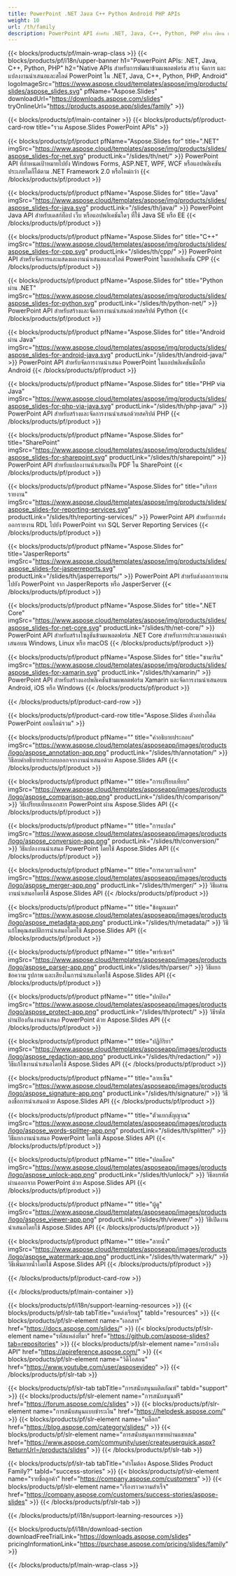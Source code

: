 ```yaml
---
title: PowerPoint .NET Java C++ Python Android PHP APIs
weight: 10
url: /th/family
description: PowerPoint API สำหรับ .NET, Java, C++, Python, PHP สร้าง เขียน แก้ไข แสดงผล พิมพ์ PowerPoint PPT, PPTX, ODP ส่งออกสไลด์ใน SSRS และ JasperReports
---
```


{{< blocks/products/pf/main-wrap-class >}}
{{< blocks/products/pf/i18n/upper-banner h1="PowerPoint APIs: .NET, Java, C++, Python, PHP" h2="Native APIs สำหรับการพัฒนาข้ามแพลตฟอร์ม สร้าง จัดการ และแปลงงานนำเสนอและสไลด์ PowerPoint ใน .NET, Java, C++, Python, PHP, Android" logoImageSrc="https://www.aspose.cloud/templates/aspose/img/products/slides/aspose_slides.svg" pfName="Aspose.Slides" downloadUrl="https://downloads.aspose.com/slides" tryOnlineUrl="https://products.aspose.app/slides/family" >}}

{{< blocks/products/pf/main-container >}}
{{< blocks/products/pf/product-card-row title="รวม Aspose.Slides PowerPoint APIs" >}}

{{< blocks/products/pf/product pfName="Aspose.Slides for" title=".NET" imgSrc="https://www.aspose.cloud/templates/aspose/img/products/slides/aspose_slides-for-net.svg" productLink="/slides/th/net/" >}}
PowerPoint API ที่กำหนดเป้าหมายไปยัง Windows Forms, ASP.NET, WPF, WCF หรือแอปพลิเคชันประเภทใดก็ได้ตาม .NET Framework 2.0 หรือใหม่กว่า
{{< /blocks/products/pf/product >}}

{{< blocks/products/pf/product pfName="Aspose.Slides for" title="Java" imgSrc="https://www.aspose.cloud/templates/aspose/img/products/slides/aspose_slides-for-java.svg" productLink="/slides/th/java/" >}}
PowerPoint Java API สำหรับเดสก์ท็อป เว็บ หรือแอปพลิเคชันใดๆ ที่ใช้ Java SE หรือ EE
{{< /blocks/products/pf/product >}}

{{< blocks/products/pf/product pfName="Aspose.Slides for" title="C++" imgSrc="https://www.aspose.cloud/templates/aspose/img/products/slides/aspose_slides-for-cpp.svg" productLink="/slides/th/cpp/" >}}
PowerPoint API สำหรับจัดการและแสดงผลงานนำเสนอและสไลด์ PowerPoint ในแอปพลิเคชัน CPP
{{< /blocks/products/pf/product >}}

{{< blocks/products/pf/product pfName="Aspose.Slides for" title="Python ผ่าน .NET" imgSrc="https://www.aspose.cloud/templates/aspose/img/products/slides/aspose_slides-for-python.svg" productLink="/slides/th/python-net/" >}}
PowerPoint API สำหรับสร้างและจัดการงานนำเสนอด้วยสคริปต์ Python
{{< /blocks/products/pf/product >}}

{{< blocks/products/pf/product pfName="Aspose.Slides for" title="Android ผ่าน Java" imgSrc="https://www.aspose.cloud/templates/aspose/img/products/slides/aspose_slides-for-android-java.svg" productLink="/slides/th/android-java/" >}}
PowerPoint API สำหรับจัดการงานนำเสนอ PowerPoint ในแอปพลิเคชันมือถือ Android
{{< /blocks/products/pf/product >}}

{{< blocks/products/pf/product pfName="Aspose.Slides for" title="PHP via Java" imgSrc="https://www.aspose.cloud/templates/aspose/img/products/slides/aspose_slides-for-php-via-java.svg" productLink="/slides/th/php-java/" >}}
PowerPoint API สำหรับสร้างและจัดการงานนำเสนอด้วยสคริปต์ PHP
{{< /blocks/products/pf/product >}}

{{< blocks/products/pf/product pfName="Aspose.Slides for" title="SharePoint" imgSrc="https://www.aspose.cloud/templates/aspose/img/products/slides/aspose_slides-for-sharepoint.svg" productLink="/slides/th/sharepoint/" >}}
PowerPoint API สำหรับแปลงงานนำเสนอเป็น PDF ใน SharePoint
{{< /blocks/products/pf/product >}}

{{< blocks/products/pf/product pfName="Aspose.Slides for" title="บริการรายงาน" imgSrc="https://www.aspose.cloud/templates/aspose/img/products/slides/aspose_slides-for-reporting-services.svg" productLink="/slides/th/reporting-services/" >}}
PowerPoint API สำหรับการส่งออกรายงาน RDL ไปยัง PowerPoint จาก SQL Server Reporting Services
{{< /blocks/products/pf/product >}}

{{< blocks/products/pf/product pfName="Aspose.Slides for" title="JasperReports" imgSrc="https://www.aspose.cloud/templates/aspose/img/products/slides/aspose_slides-for-jasperreports.svg" productLink="/slides/th/jasperreports/" >}}
PowerPoint API สำหรับส่งออกรายงานไปยัง PowerPoint จาก JasperReports หรือ JasperServer
{{< /blocks/products/pf/product >}}

{{< blocks/products/pf/product pfName="Aspose.Slides for" title=".NET Core" imgSrc="https://www.aspose.cloud/templates/aspose/img/products/slides/aspose_slides-for-net-core.svg" productLink="/slides/th/net-core/" >}}
PowerPoint API สำหรับสร้างโซลูชันข้ามแพลตฟอร์ม .NET Core สำหรับการประมวลผลงานนำเสนอบน Windows, Linux หรือ macOS
{{< /blocks/products/pf/product >}}

{{< blocks/products/pf/product pfName="Aspose.Slides for" title="ซามาริน" imgSrc="https://www.aspose.cloud/templates/aspose/img/products/slides/aspose_slides-for-xamarin.svg" productLink="/slides/th/xamarin/" >}}
PowerPoint API สำหรับสร้างแอปพลิเคชันข้ามแพลตฟอร์ม Xamarin และจัดการงานนำเสนอบน Android, iOS หรือ Windows
{{< /blocks/products/pf/product >}}

{{< /blocks/products/pf/product-card-row >}}

{{< blocks/products/pf/product-card-row title="Aspose.Slides ตัวอย่างโค้ด PowerPoint ออนไลน์รวม" >}}

{{< blocks/products/pf/product pfName="" title="คำอธิบายประกอบ" imgSrc="https://www.aspose.cloud/templates/asposeapp/images/products/logo/aspose_annotation-app.png" productLink="/slides/th/annotation/" >}}
วิธีลบคำอธิบายประกอบออกจากงานนำเสนอด้วย Aspose.Slides API
{{< /blocks/products/pf/product >}}

{{< blocks/products/pf/product pfName="" title="การเปรียบเทียบ" imgSrc="https://www.aspose.cloud/templates/asposeapp/images/products/logo/aspose_comparison-app.png" productLink="/slides/th/comparison/" >}}
วิธีเปรียบเทียบเอกสาร PowerPoint ผ่าน Aspose.Slides API
{{< /blocks/products/pf/product >}}

{{< blocks/products/pf/product pfName="" title="การแปลง" imgSrc="https://www.aspose.cloud/templates/asposeapp/images/products/logo/aspose_conversion-app.png" productLink="/slides/th/conversion/" >}}
วิธีแปลงงานนำเสนอ PowerPoint โดยใช้ Aspose.Slides API
{{< /blocks/products/pf/product >}}

{{< blocks/products/pf/product pfName="" title="การควบรวมกิจการ" imgSrc="https://www.aspose.cloud/templates/asposeapp/images/products/logo/aspose_merger-app.png" productLink="/slides/th/merger/" >}}
วิธีผสานงานนำเสนอโดยใช้ Aspose.Slides API
{{< /blocks/products/pf/product >}}

{{< blocks/products/pf/product pfName="" title="ข้อมูลเมตา" imgSrc="https://www.aspose.cloud/templates/asposeapp/images/products/logo/aspose_metadata-app.png" productLink="/slides/th/metadata/" >}}
วิธีแก้ไขคุณสมบัติการนำเสนอโดยใช้ Aspose.Slides API
{{< /blocks/products/pf/product >}}

{{< blocks/products/pf/product pfName="" title="พาร์เซอร์" imgSrc="https://www.aspose.cloud/templates/asposeapp/images/products/logo/aspose_parser-app.png" productLink="/slides/th/parser/" >}}
วิธีแยกข้อความ รูปภาพ และเสียงในการนำเสนอโดยใช้ Aspose.Slides API
{{< /blocks/products/pf/product >}}

{{< blocks/products/pf/product pfName="" title="ปกป้อง" imgSrc="https://www.aspose.cloud/templates/asposeapp/images/products/logo/aspose_protect-app.png" productLink="/slides/th/protect/" >}}
วิธีรหัสผ่านป้องกันงานนำเสนอ PowerPoint ด้วย Aspose.Slides API
{{< /blocks/products/pf/product >}}

{{< blocks/products/pf/product pfName="" title="ปฏิกิริยา" imgSrc="https://www.aspose.cloud/templates/asposeapp/images/products/logo/aspose_redaction-app.png" productLink="/slides/th/redaction/" >}}
วิธีแก้ไขงานนำเสนอโดยใช้ Aspose.Slides API
{{< /blocks/products/pf/product >}}

{{< blocks/products/pf/product pfName="" title="ลายเซ็น" imgSrc="https://www.aspose.cloud/templates/asposeapp/images/products/logo/aspose_signature-app.png" productLink="/slides/th/signature/" >}}
วิธีลงชื่อการนำเสนอด้วย Aspose.Slides API
{{< /blocks/products/pf/product >}}

{{< blocks/products/pf/product pfName="" title="ตัวแยกสัญญาณ" imgSrc="https://www.aspose.cloud/templates/asposeapp/images/products/logo/aspose_words-splitter-app.png" productLink="/slides/th/splitter/" >}}
วิธีแยกงานนำเสนอ PowerPoint โดยใช้ Aspose.Slides API
{{< /blocks/products/pf/product >}}

{{< blocks/products/pf/product pfName="" title="ปลดล็อค" imgSrc="https://www.aspose.cloud/templates/asposeapp/images/products/logo/aspose_unlock-app.png" productLink="/slides/th/unlock/" >}}
วิธีลบรหัสผ่านออกจาก PowerPoint ด้วย Aspose.Slides API
{{< /blocks/products/pf/product >}}

{{< blocks/products/pf/product pfName="" title="ผู้ดู" imgSrc="https://www.aspose.cloud/templates/asposeapp/images/products/logo/aspose_viewer-app.png" productLink="/slides/th/viewer/" >}}
วิธีเปิดงานนำเสนอโดยใช้ Aspose.Slides API
{{< /blocks/products/pf/product >}}

{{< blocks/products/pf/product pfName="" title="ลายน้ำ" imgSrc="https://www.aspose.cloud/templates/asposeapp/images/products/logo/aspose_watermark-app.png" productLink="/slides/th/watermark/" >}}
วิธีเพิ่มลายน้ำโดยใช้ Aspose.Slides API
{{< /blocks/products/pf/product >}}

{{< /blocks/products/pf/product-card-row >}}

{{< /blocks/products/pf/main-container >}}

{{< blocks/products/pf/i18n/support-learning-resources >}}
{{< blocks/products/pf/slr-tab tabTitle="แหล่งเรียนรู้" tabId="resources" >}}
{{< blocks/products/pf/slr-element name="เอกสาร" href="https://docs.aspose.com/slides/" >}}
{{< blocks/products/pf/slr-element name="รหัสแหล่งที่มา" href="https://github.com/aspose-slides?tab=repositories" >}}
{{< blocks/products/pf/slr-element name="การอ้างอิง API" href="https://apireference.aspose.com/" >}}
{{< blocks/products/pf/slr-element name="วิดีโอสอน" href="https://www.youtube.com/user/asposevideo" >}}
{{< /blocks/products/pf/slr-tab >}}

{{< blocks/products/pf/slr-tab tabTitle="การสนับสนุนผลิตภัณฑ์" tabId="support" >}}
{{< blocks/products/pf/slr-element name="การสนับสนุนฟรี" href="https://forum.aspose.com/c/slides" >}}
{{< blocks/products/pf/slr-element name="การสนับสนุนแบบชำระเงิน" href="https://helpdesk.aspose.com/" >}}
{{< blocks/products/pf/slr-element name="บล็อก" href="https://blog.aspose.com/category/slides/" >}}
{{< blocks/products/pf/slr-element name="การสนับสนุนการขายผ่านแชทสด" href="https://www.aspose.com/community/user/createuserquick.aspx?ReturnUrl=/products/slides" >}}
{{< /blocks/products/pf/slr-tab >}}

{{< blocks/products/pf/slr-tab tabTitle="ทำไมต้อง Aspose.Slides Product Family?" tabId="success-stories" >}}
{{< blocks/products/pf/slr-element name="รายชื่อลูกค้า" href="https://company.aspose.com/customers" >}}
{{< blocks/products/pf/slr-element name="เรื่องราวความสำเร็จ" href="https://company.aspose.com/customers/success-stories/aspose-slides" >}}
{{< /blocks/products/pf/slr-tab >}}

{{< /blocks/products/pf/i18n/support-learning-resources >}}

{{< blocks/products/pf/i18n/download-section downloadFreeTrialLink="https://downloads.aspose.com/slides" pricingInformationLink="https://purchase.aspose.com/pricing/slides/family" >}}

{{< /blocks/products/pf/main-wrap-class >}}